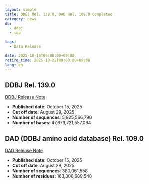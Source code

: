 ```yaml
---
layout: simple
title: DDBJ Rel. 139.0, DAD Rel. 109.0 Completed
category: news
db:
  - ddbj
  - top

tags:
  - Data Release

date: 2025-10-16T09:00:00+09:00
retire_time: 2025-10-22T09:00:00+09:00
lang: en
---
```


## DDBJ Rel. 139.0
[DDBJ Release Note](https://ddbj.nig.ac.jp/public/ddbj_database/release_note_archive/ddbj/ddbjrel.139.txt)
- **Published date**: October 15, 2025    
- **Cut off date**: August 29, 2025    
- **Number of sequences**:  5,925,566,790    
- **Number of bases**: 47,673,721,557,094    

## DAD (DDBJ amino acid database) Rel. 109.0
[DAD Release Note](https://ddbj.nig.ac.jp/public/ddbj_database/release_note_archive/dad/dadrel.109.txt)
- **Published date**: October 15, 2025   
- **Cut off date**: August 29, 2025    
- **Number of sequences**: 380,061,558    
- **Number of residues**: 163,306,689,548   

